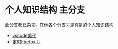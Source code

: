 # 个人知识结构 主分支

此分支都已杂项，其他各个分支才是真是的个人知识结构

- [vscode美化](vscode/readme.md)
- [定时Firefox UI](firefox/readme.md)